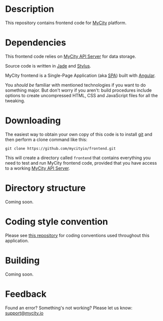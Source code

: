 # Description

This repository contains frontend code for [MyCity](http://mycity.io) platform.

# Dependencies

This frontend code relies on [MyCity API Server](http://docs.mycity.apiary.io) for data storage.

Source code is written in [Jade](http://jade-lang.com/) and [Stylus](https://learnboost.github.io/stylus/).

MyCity frontend is a Single-Page Application (aka [SPA](http://en.wikipedia.org/wiki/Single-page_application)) built with [Angular](https://angularjs.org/).

You _should be_ familiar with mentioned technologies if you want to do something major. But don't worry if you
aren't: build procedures include options to create uncompressed HTML, CSS and JavaScript files for all the
tweaking.

# Downloading

The easiest way to obtain your own copy of this code is to install [git](https://git-scm.com/downloads) and then
perform a clone command like this:

	git clone https://github.com/mycityio/frontend.git

This will create a directory called `frontend` that contains everything you need to test
and run MyCity frontend code, provided that you have access to a working [MyCity API Server](http://docs.mycity.apiary.io).

# Directory structure

Coming soon.

# Coding style convention

Please see [this repository](https://github.com/mycityio/coding-style) for coding conventions used throughout this application.

# Building

Coming soon.

# Feedback

Found an error? Something's not working? Please let us know: [support@mycity.io](mailto:support@mycity.io?Subject=github-frontend)
